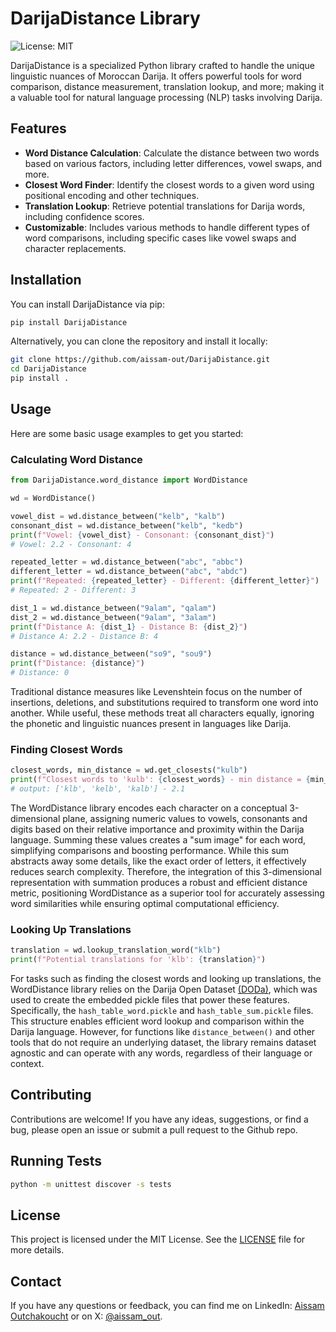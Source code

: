 # DarijaDistance Library

![License: MIT](https://img.shields.io/badge/License-MIT-blue.svg)

DarijaDistance is a specialized Python library crafted to handle the unique linguistic nuances of Moroccan Darija. It offers powerful tools for word comparison, distance measurement, translation lookup, and more; making it a valuable tool for natural language processing (NLP) tasks involving Darija.

## Features

- **Word Distance Calculation**: Calculate the distance between two words based on various factors, including letter differences, vowel swaps, and more.
- **Closest Word Finder**: Identify the closest words to a given word using positional encoding and other techniques.
- **Translation Lookup**: Retrieve potential translations for Darija words, including confidence scores.
- **Customizable**: Includes various methods to handle different types of word comparisons, including specific cases like vowel swaps and character replacements.

## Installation

You can install DarijaDistance via pip:

```bash
pip install DarijaDistance
```

Alternatively, you can clone the repository and install it locally:

```bash
git clone https://github.com/aissam-out/DarijaDistance.git
cd DarijaDistance
pip install .
```

## Usage

Here are some basic usage examples to get you started:

### Calculating Word Distance

```python
from DarijaDistance.word_distance import WordDistance

wd = WordDistance()

vowel_dist = wd.distance_between("kelb", "kalb")
consonant_dist = wd.distance_between("kelb", "kedb")
print(f"Vowel: {vowel_dist} - Consonant: {consonant_dist}")
# Vowel: 2.2 - Consonant: 4

repeated_letter = wd.distance_between("abc", "abbc")
different_letter = wd.distance_between("abc", "abdc")
print(f"Repeated: {repeated_letter} - Different: {different_letter}")
# Repeated: 2 - Different: 3

dist_1 = wd.distance_between("9alam", "qalam")
dist_2 = wd.distance_between("9alam", "3alam")
print(f"Distance A: {dist_1} - Distance B: {dist_2}")
# Distance A: 2.2 - Distance B: 4

distance = wd.distance_between("so9", "sou9")
print(f"Distance: {distance}")
# Distance: 0
```

Traditional distance measures like Levenshtein focus on the number of insertions, deletions, and substitutions required to transform one word into another. While useful, these methods treat all characters equally, ignoring the phonetic and linguistic nuances present in languages like Darija.

### Finding Closest Words

```python
closest_words, min_distance = wd.get_closests("kulb")
print(f"Closest words to 'kulb': {closest_words} - min distance = {min_distance}")
# output: ['klb', 'kelb', 'kalb'] - 2.1
```

The WordDistance library encodes each character on a conceptual 3-dimensional plane, assigning numeric values to vowels, consonants and digits based on their relative importance and proximity within the Darija language. Summing these values creates a "sum image" for each word, simplifying comparisons and boosting performance. While this sum abstracts away some details, like the exact order of letters, it effectively reduces search complexity. Therefore, the integration of this 3-dimensional representation with summation produces a robust and efficient distance metric, positioning WordDistance as a superior tool for accurately assessing word similarities while ensuring optimal computational efficiency.

### Looking Up Translations

```python
translation = wd.lookup_translation_word("klb")
print(f"Potential translations for 'klb': {translation}")
```

For tasks such as finding the closest words and looking up translations, the WordDistance library relies on the Darija Open Dataset [(DODa)](https://github.com/darija-open-dataset/dataset), which was used to create the embedded pickle files that power these features. Specifically, the `hash_table_word.pickle` and `hash_table_sum.pickle` files. This structure enables efficient word lookup and comparison within the Darija language. However, for functions like `distance_between()` and other tools that do not require an underlying dataset, the library remains dataset agnostic and can operate with any words, regardless of their language or context.

## Contributing

Contributions are welcome! If you have any ideas, suggestions, or find a bug, please open an issue or submit a pull request to the Github repo.

## Running Tests

```bash
python -m unittest discover -s tests
```

## License

This project is licensed under the MIT License. See the [LICENSE](./License) file for more details.

## Contact

If you have any questions or feedback, you can find me on LinkedIn: [Aissam Outchakoucht](https://www.linkedin.com/in/aissam-outchakoucht/) or on X: [@aissam_out](https://x.com/aissam_out).
